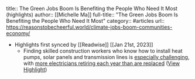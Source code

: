 title:: The Green Jobs Boom Is Benefiting the People Who Need It Most (highlights)
author:: [[Michelle Ma]]
full-title:: "The Green Jobs Boom Is Benefiting the People Who Need It Most"
category:: #articles
url:: https://reasonstobecheerful.world/climate-jobs-boom-communities-economy/

- Highlights first synced by [[Readwise]] [[Jan 21st, 2023]]
	- Finding skilled construction workers who know how to install heat pumps, solar panels and transmission lines is [especially challenging](https://www.washingtonpost.com/climate-environment/2022/10/03/want-career-saving-planet-become-an-electrician/), with [more electricians retiring each year than are replaced](https://www.ecmag.com/magazine/articles/article-detail/your-business-training-day-pa-skilled-labor-shortage-people-and-training-make-all) ([View Highlight](https://read.readwise.io/read/01gps4pycffc1g53ca0gynjd64))